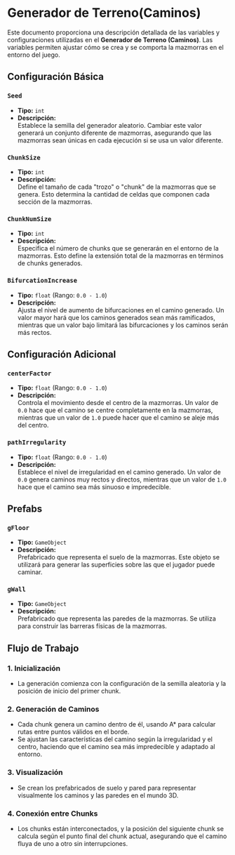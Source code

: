 # Generador de Terreno(Caminos)

Este documento proporciona una descripción detallada de las variables y configuraciones utilizadas en el **Generador de Terreno (Caminos)**. Las variables permiten ajustar cómo se crea y se comporta la mazmorras en el entorno del juego.

## Configuración Básica

### `Seed`
- **Tipo:** `int`
- **Descripción:**  
  Establece la semilla del generador aleatorio. Cambiar este valor generará un conjunto diferente de mazmorras, asegurando que las mazmorras sean únicas en cada ejecución si se usa un valor diferente.

### `ChunkSize`
- **Tipo:** `int`
- **Descripción:**  
  Define el tamaño de cada "trozo" o "chunk" de la mazmorras que se genera. Esto determina la cantidad de celdas que componen cada sección de la mazmorras.

### `ChunkNumSize`
- **Tipo:** `int`
- **Descripción:**  
  Especifica el número de chunks que se generarán en el entorno de la mazmorras. Esto define la extensión total de la mazmorras en términos de chunks generados.

### `BifurcationIncrease`
- **Tipo:** `float` (Rango: `0.0 - 1.0`)
- **Descripción:**  
  Ajusta el nivel de aumento de bifurcaciones en el camino generado. Un valor mayor hará que los caminos generados sean más ramificados, mientras que un valor bajo limitará las bifurcaciones y los caminos serán más rectos.

## Configuración Adicional

### `centerFactor`
- **Tipo:** `float` (Rango: `0.0 - 1.0`)
- **Descripción:**  
  Controla el movimiento desde el centro de la mazmorras. Un valor de `0.0` hace que el camino se centre completamente en la mazmorras, mientras que un valor de `1.0` puede hacer que el camino se aleje más del centro.

### `pathIrregularity`
- **Tipo:** `float` (Rango: `0.0 - 1.0`)
- **Descripción:**  
  Establece el nivel de irregularidad en el camino generado. Un valor de `0.0` genera caminos muy rectos y directos, mientras que un valor de `1.0` hace que el camino sea más sinuoso e impredecible.

## Prefabs

### `gFloor`
- **Tipo:** `GameObject`
- **Descripción:**  
  Prefabricado que representa el suelo de la mazmorras. Este objeto se utilizará para generar las superficies sobre las que el jugador puede caminar.

### `gWall`
- **Tipo:** `GameObject`
- **Descripción:**  
  Prefabricado que representa las paredes de la mazmorras. Se utiliza para construir las barreras físicas de la mazmorras.

## Flujo de Trabajo
### 1. Inicialización
- La generación comienza con la configuración de la semilla aleatoria y la posición de inicio del primer chunk.

### 2. Generación de Caminos
- Cada chunk genera un camino dentro de él, usando A* para calcular rutas entre puntos válidos en el borde.
- Se ajustan las características del camino según la irregularidad y el centro, haciendo que el camino sea más impredecible y adaptado al entorno.

### 3. Visualización
- Se crean los prefabricados de suelo y pared para representar visualmente los caminos y las paredes en el mundo 3D.

### 4. Conexión entre Chunks
- Los chunks están interconectados, y la posición del siguiente chunk se calcula según el punto final del chunk actual, asegurando que el camino fluya de uno a otro sin interrupciones.

